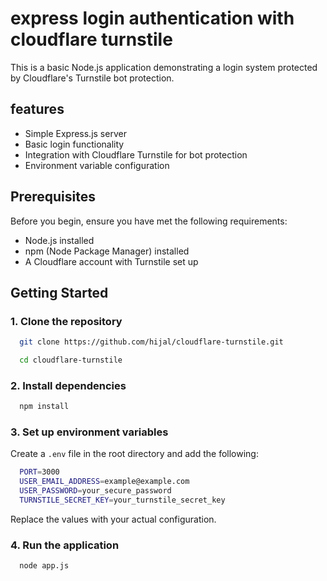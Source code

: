# express login authentication with cloudflare turnstile

This is a basic Node.js application demonstrating a login system protected by Cloudflare's Turnstile bot protection.

## features

- Simple Express.js server
- Basic login functionality
- Integration with Cloudflare Turnstile for bot protection
- Environment variable configuration

## Prerequisites

Before you begin, ensure you have met the following requirements:

- Node.js installed
- npm (Node Package Manager) installed
- A Cloudflare account with Turnstile set up

## Getting Started

### 1. Clone the repository

```bash
  git clone https://github.com/hijal/cloudflare-turnstile.git

  cd cloudflare-turnstile

```

### 2. Install dependencies

```bash
  npm install
```

### 3. Set up environment variables

Create a `.env` file in the root directory and add the following:

```bash
  PORT=3000
  USER_EMAIL_ADDRESS=example@example.com
  USER_PASSWORD=your_secure_password
  TURNSTILE_SECRET_KEY=your_turnstile_secret_key
```

Replace the values with your actual configuration.

### 4. Run the application

```bash
  node app.js
```
